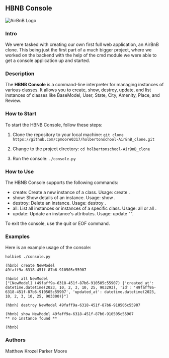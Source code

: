 ## HBNB Console
![AirBnB Logo](https://www.pngitem.com/pimgs/m/132-1322125_transparent-background-airbnb-logo-hd-png-download.png)

### Intro

We were tasked with creating our own first full web application, an AirBnB clone.
This being just the first part of a much bigger project, where we worked on the
backend with the help of the cmd module we were able to get a console application
up and started.

### Description

The **HBNB Console** is a command-line interpreter for managing instances of various classes. It allows you to create, show, destroy, update, and list instances of classes like BaseModel, User, State, City, Amenity, Place, and Review.

### How to Start

To start the HBNB Console, follow these steps:

1. Clone the repository to your local machine:
   ```git clone https://github.com/cpmoore0317/holbertonschool-AirBnB_clone.git```

2. Change to the project directory:
    ```cd holbertonschool-AirBnB_clone```

3. Run the console:
    ```./console.py```

### How to Use

The HBNB Console supports the following commands:

* create: Create a new instance of a class. Usage: create <class name>.
* show: Show details of an instance. Usage: show <class name> <instance id>.
* destroy: Delete an instance. Usage: destroy <class name> <instance id>.
* all: List all instances or instances of a specific class. Usage: all or all <class name>.
* update: Update an instance's attributes. Usage: update <class name> <instance id> <attribute name> "<new value>".

To exit the console, use the quit or EOF command.

### Examples

Here is an example usage of the console:

```
holbie$ ./console.py

(hbnb) create NewModel
49faff9a-6318-451f-87b6-910505c55907

(hbnb) all NewModel
["[NewModel] (49faff9a-6318-451f-87b6-910505c55907) {'created_at': datetime.datetime(2023, 10, 2, 3, 10, 25, 903293), 'id': '49faff9a-6318-451f-87b6-910505c55907', 'updated_at': datetime.datetime(2023, 10, 2, 3, 10, 25, 903300)}"]

(hbnh) destroy NewModel 49faff9a-6318-451f-87b6-910505c55907

(hbnb) show NewModel 49faff9a-6318-451f-87b6-910505c55907
** no instance found **

(hbnb)
```

### Authors

Matthew Krozel
Parker Moore
